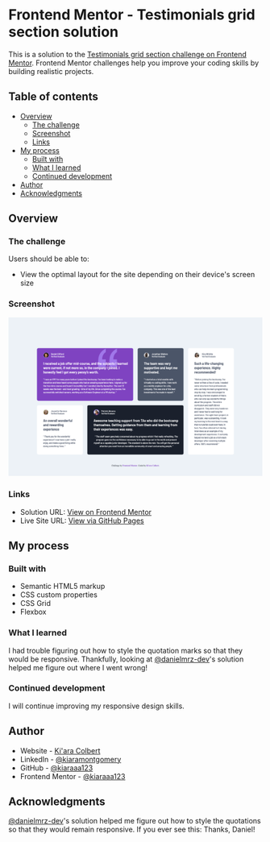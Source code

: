 # Frontend Mentor - Testimonials grid section solution

This is a solution to the [Testimonials grid section challenge on Frontend Mentor](https://www.frontendmentor.io/challenges/testimonials-grid-section-Nnw6J7Un7). Frontend Mentor challenges help you improve your coding skills by building realistic projects. 

## Table of contents

- [Overview](#overview)
  - [The challenge](#the-challenge)
  - [Screenshot](#screenshot)
  - [Links](#links)
- [My process](#my-process)
  - [Built with](#built-with)
  - [What I learned](#what-i-learned)
  - [Continued development](#continued-development)
- [Author](#author)
- [Acknowledgments](#acknowledgments)


## Overview

### The challenge

Users should be able to:

- View the optimal layout for the site depending on their device's screen size

### Screenshot

![](./images/screenshot.png)

### Links

- Solution URL: [View on Frontend Mentor](https://www.frontendmentor.io/solutions/testimonial-grid-html-css-VYQgZKdK50)
- Live Site URL: [View via GitHub Pages](https://kiaraaa123.github.io/testimonial-grid-frontend-mentor/)


## My process

### Built with

- Semantic HTML5 markup
- CSS custom properties
- CSS Grid
- Flexbox


### What I learned

I had trouble figuring out how to style the quotation marks so that they would be responsive. Thankfully, looking at [@danielmrz-dev](https://www.frontendmentor.io/profile/danielmrz-dev)'s solution helped me figure out where I went wrong!

### Continued development

I will continue improving my responsive design skills.


## Author

- Website - [Ki'ara Colbert](https://www.kiaracolbert.com)
- LinkedIn - [@kiaramontgomery](https://www.linkedin.com/in/kiaramontgomery/)
- GitHub - [@kiaraaa123](https://github.com/kiaraaa123)
- Frontend Mentor - [@kiaraaa123](https://www.frontendmentor.io/profile/kiaraaa123)


## Acknowledgments

[@danielmrz-dev](https://www.frontendmentor.io/profile/danielmrz-dev)'s solution helped me figure out how to style the quotations so that they would remain responsive. If you ever see this: Thanks, Daniel!